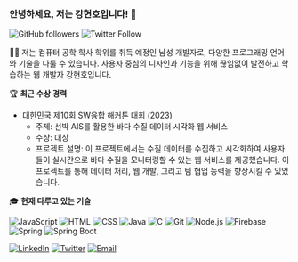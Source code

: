 ### 안녕하세요, 저는 강현호입니다! 👋

![GitHub followers](https://img.shields.io/github/followers/dragonone2?label=Follow&style=social)
![Twitter Follow](https://img.shields.io/twitter/follow/your_twitter_handle?style=social)

👨‍💻 저는 컴퓨터 공학 학사 학위를 취득 예정인 남성 개발자로, 다양한 프로그래밍 언어와 기술을 다룰 수 있습니다.
사용자 중심의 디자인과 기능을 위해 끊임없이 발전하고 학습하는 웹 개발자 강현호입니다. 


🏆 **최근 수상 경력**
- 대한민국 제10회 SW융합 해커톤 대회 (2023)
  - 주제: 선박 AIS를 활용한 바다 수질 데이터 시각화 웹 서비스
  - 수상: 대상
  - 프로젝트 설명: 이 프로젝트에서는 수질 데이터를 수집하고 시각화하여 사용자들이 실시간으로 바다 수질을 모니터링할 수 있는 웹 서비스를 제공했습니다. 이 프로젝트를 통해 데이터 처리, 웹 개발, 그리고 팀 협업 능력을 향상시킬 수 있었습니다.
    
🎓 **현재 다루고 있는 기술**

![JavaScript](https://img.shields.io/badge/JavaScript-yellow?style=for-the-badge&logo=javascript)
![HTML](https://img.shields.io/badge/HTML-red?style=for-the-badge&logo=html5)
![CSS](https://img.shields.io/badge/CSS-blue?style=for-the-badge&logo=css3)
![Java](https://img.shields.io/badge/Java-orange?style=for-the-badge&logo=java)
![C](https://img.shields.io/badge/C-lightgrey?style=for-the-badge&logo=c)
![Git](https://img.shields.io/badge/Git-red?style=for-the-badge&logo=git)
![Node.js](https://img.shields.io/badge/Node.js-brightgreen?style=for-the-badge&logo=node.js)
![Firebase](https://img.shields.io/badge/Firebase-yellow?style=for-the-badge&logo=firebase)
![Spring](https://img.shields.io/badge/Spring-green?style=for-the-badge&logo=spring)
![Spring Boot](https://img.shields.io/badge/Spring%20Boot-brightgreen?style=for-the-badge&logo=spring)



[![LinkedIn](https://img.shields.io/badge/LinkedIn-Connect-blue)](https://www.linkedin.com/in/your-linkedin-profile)
[![Twitter](https://img.shields.io/badge/Twitter-Follow-1da1f2)](https://twitter.com/your_twitter_handle)
[![Email](https://img.shields.io/badge/Email-Contact-green)](mailto:youremail@example.com)

<!--
**dragonone2/dragonone2** is a ✨ _special_ ✨ repository because its `README.md` (this file) appears on your GitHub profile.
-->
